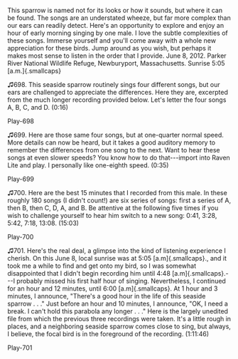 This sparrow is named not for its looks or how it sounds, but where it
can be found. The songs are an understated wheeze, but far more complex
than our ears can readily detect. Here's an opportunity to explore and
enjoy an hour of early morning singing by one male. I love the subtle
complexities of these songs. Immerse yourself and you'll come away with
a whole new appreciation for these birds. Jump around as you wish, but
perhaps it makes most sense to listen in the order that I provide. June
8, 2012. Parker River National Wildlife Refuge, Newburyport,
Massachusetts. Sunrise 5:05 [a.m.]{.smallcaps} 

♫698. This seaside sparrow routinely sings four different songs, but our
ears are challenged to appreciate the differences. Here they are,
excerpted from the much longer recording provided below. Let's letter
the four songs A, B, C, and D. (0:16)

Play-698

♫699. Here are those same four songs, but at one-quarter normal speed.
More details can now be heard, but it takes a good auditory memory to
remember the differences from one song to the next. Want to hear these
songs at even slower speeds? You know how to do that---import into Raven
Lite and play. I personally like one-eighth speed. (0:35)

Play-699

♫700. Here are the best 15 minutes that I recorded from this male. In
these roughly 180 songs (I didn't count!) are six series of songs: first
a series of A, then B, then C, D, A, and B. Be attentive at the
following five times if you wish to challenge yourself to hear him
switch to a new song: 0:41, 3:28, 5:42, 7:18, 13:08. (15:03)

Play-700

♫701. Here's the real deal, a glimpse into the kind of listening
experience I cherish. On this June 8, local sunrise was at 5:05
[a.m]{.smallcaps}., and it took me a while to find and get onto my bird,
so I was somewhat disappointed that I didn't begin recording him until
4:48 [a.m]{.smallcaps}.---I probably missed his first half hour of
singing. Nevertheless, I continued for an hour and 12 minutes, until
6:00 [a.m]{.smallcaps}. At 1 hour and 3 minutes, I announce, "There's a
good hour in the life of this seaside sparrow . . ." Just before an hour
and 10 minutes, I announce, "OK, I need a break. I can't hold this
parabola any longer . . ." Here is the largely unedited file from which
the previous three recordings were taken. It's a little rough in places,
and a neighboring seaside sparrow comes close to sing, but always, I
believe, the focal bird is in the foreground of the recording. (1:11:46)

Play-701

